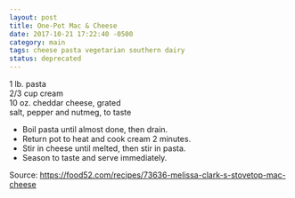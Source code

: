```yaml
---
layout: post
title: One-Pot Mac & Cheese
date: 2017-10-21 17:22:40 -0500
category: main
tags: cheese pasta vegetarian southern dairy
status: deprecated
---
```

1 lb. pasta  
2/3 cup cream  
10 oz. cheddar cheese, grated  
salt, pepper and nutmeg, to taste  

  * Boil pasta until almost done, then drain.
  * Return pot to heat and cook cream 2 minutes.
  * Stir in cheese until melted, then stir in pasta.
  * Season to taste and serve immediately.

Source: <https://food52.com/recipes/73636-melissa-clark-s-stovetop-mac-cheese>
